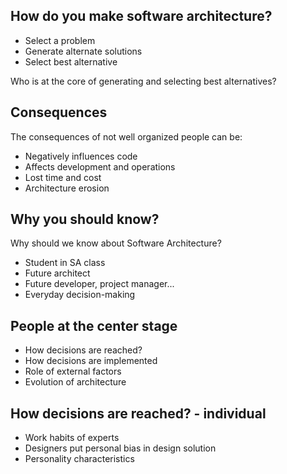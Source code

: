 ## How do you make software architecture?

- Select a problem
- Generate alternate solutions
- Select best alternative

Who is at the core of generating and selecting best alternatives?

## Consequences
The consequences of not well organized people can be:

- Negatively influences code
- Affects development and operations
- Lost time and cost
- Architecture erosion

## Why you should know?

Why should we know about Software Architecture?

- Student in SA class
- Future architect
- Future developer, project manager...
- Everyday decision-making

## People at the center stage
- How decisions are reached?
- How decisions are implemented
- Role of external factors
- Evolution of architecture


## How decisions are reached? - individual
- Work habits of experts
- Designers put personal bias in design solution
- Personality characteristics

    





